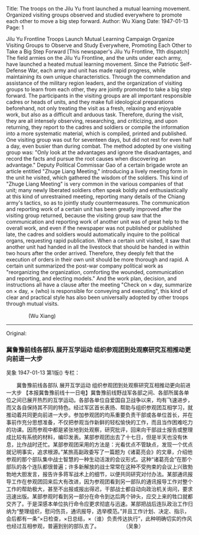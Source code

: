 Title: The troops on the Jilu Yu front launched a mutual learning movement. Organized visiting groups observed and studied everywhere to promote each other to move a big step forward.
Author: Wu Xiang
Date: 1947-01-13
Page: 1

Jilu Yu Frontline Troops
    Launch Mutual Learning Campaign
    Organize Visiting Groups to Observe and Study Everywhere, Promoting Each Other to Take a Big Step Forward
    [This newspaper's Jilu Yu Frontline, 11th dispatch] The field armies on the Jilu Yu Frontline, and the units under each army, have launched a heated mutual learning movement. Since the Patriotic Self-Defense War, each army and unit has made rapid progress, while maintaining its own unique characteristics. Through the commendation and assistance of the military region leaders, and the organization of visiting groups to learn from each other, they are jointly promoted to take a big step forward. The participants in the visiting groups are all important responsible cadres or heads of units, and they make full ideological preparations beforehand, not only treating the visit as a fresh, relaxing and enjoyable work, but also as a difficult and arduous task. Therefore, during the visit, they are all intensely observing, researching, and criticizing, and upon returning, they report to the cadres and soldiers or compile the information into a more systematic material, which is compiled, printed and published. One visiting group was out for seventeen days, but did not rest for even half a day, even busier than during combat. The method adopted by one visiting group was: "Only look at the advantages and ignore the disadvantages, and record the facts and pursue the root causes when discovering an advantage." Deputy Political Commissar Gao of a certain brigade wrote an article entitled "Zhuge Liang Meeting," introducing a lively meeting form in the unit he visited, which gathered the wisdom of the soldiers. This kind of "Zhuge Liang Meeting" is very common in the various companies of that unit; many newly liberated soldiers often speak boldly and enthusiastically at this kind of unrestrained meeting, reporting many details of the Chiang army's tactics, so as to jointly study countermeasures. The communication and reporting work of a certain unit has been greatly improved after the visiting group returned, because the visiting group saw that the communication and reporting work of another unit was of great help to the overall work, and even if the newspaper was not published or published late, the cadres and soldiers would automatically inquire to the political organs, requesting rapid publication. When a certain unit visited, it saw that another unit had handed in all the livestock that should be handed in within two hours after the order arrived. Therefore, they deeply felt that the execution of orders in their own unit should be more thorough and rapid. A certain unit summarized the post-war company political work as "reorganizing the organization, comforting the wounded, communication and reporting, and electing models." And the work plan, decision, and instructions all have a clause after the meeting "Check on × day, summarize on × day, × (who) is responsible for conveying and executing", this kind of clear and practical style has also been universally adopted by other troops through mutual visits.

　　　　          (Wu Xiang)



<hr /> 

Original: 


### 冀鲁豫前线各部队  展开互学运动  组织参观团到处观察研究互相推动更向前进一大步
吴象
1947-01-13
第1版()
专栏：

　　冀鲁豫前线各部队
    展开互学运动
    组织参观团到处观察研究互相推动更向前进一大步
    【本报冀鲁豫前线十一日电】冀鲁豫前线野战军各部之间、各部所属各单位之间已展开热烈的互学运动。各部各单位自爱国自卫战争以来，均有飞速进步，而又各自保持其不同的特色。经过军区首长表扬、帮助与组织参观团互相学习，就推动着共同更向前进一大步。参加参观团的均系重要负责干部或各单位首长，并在事前作充分思想准备，不仅把参观当作新鲜的轻松愉快的工作，而且当作困难吃力的功课。因而参观中都是紧张地到处观察，研究批评，回来向干部战士报告或整理成比较有系统的材料，编印发表。某部参观团出去了十七日，但是半天也没有休息，比作战时还忙。某部参观团采用的方法是：光看优点不管缺点，发现一个优点就记明事实，追求根源。”某旅高副政委写了一篇题为《诸葛亮会》的文章，介绍他参观的那个部队集中战士智慧的一种生动活泼的会议形式。这种“诸葛亮会”在那个部队的各个连队都很普遍；许多新解放的战士常常在这种不受拘束的会议上兴致勃勃地大胆发言，报告许多蒋军战术上的细节，以便共同研究对付办法。某部通讯报导工作在参观团回来后大有改进，因为参观团看到另一部队的通讯报导工作对整个工作的帮助极大，甚至不出报或报出得迟，干部战士都自动向政治机关询问，要求迅速出版。某部参观时看到另一部分在命令到达后两个钟头，应交上来的牲口就都交齐了。于是深感本单位执行命令应更求彻底与迅速。某部把战后连队政治工作归纳为“整理组织，慰问伤员，通讯报导，选举模范。”并且工作计划、决定、指示，会后都有一条“×日检查，×日总结，×（谁）负责传达执行”，此种明确切实的作风也经过互相参观，普遍到别的部队去了。
　　　　          （吴象）
